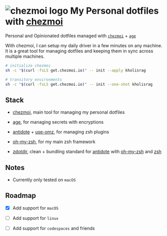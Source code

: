 # ![chezmoi logo](https://github.com/twpayne/chezmoi/blob/master/assets/images/logo-144px.svg) My Personal dotfiles with [chezmoi](https://www.chezmoi.io/)

Personal and Opinionated dotfiles managed with [`chezmoi`](https://www.chezmoi.io/) + [`age`](https://github.com/FiloSottile/age)

With chezmoi, I can setup my daily driver in a few minutes on any machine.
It is a great tool for managing dotfiles and keeping them in sync across multiple machines.

```bash
# initialize chezmoi
sh -c "$(curl -fsLS get.chezmoi.io)" -- init --apply kholisrag

# transitory environments
sh -c "$(curl -fsLS get.chezmoi.io)" -- init --one-shot kholisrag

```

## Stack

- [chezmoi](https://www.chezmoi.io/), main tool for managing my personal dotfiles

- [age](https://github.com/FiloSottile/age), for managing secrets with encryptions

- [antidote](https://antidote.sh/) + [use-omz](https://github.com/getantidote/use-omz), for managing zsh plugins

- [oh-my-zsh](https://ohmyz.sh/), for my main zsh framework

- [zdotdir](https://github.com/getantidote/zdotdir/), clean + bundling standard for [antidote](https://antidote.sh/) with [oh-my-zsh](https://ohmyz.sh/) and [zsh](https://www.zsh.org/)

## Notes

- Currently only tested on `macOS`

## Roadmap

- [x] Add support for `macOS`

- [ ] Add support for `linux`

- [ ] Add support for `codespaces` and friends
